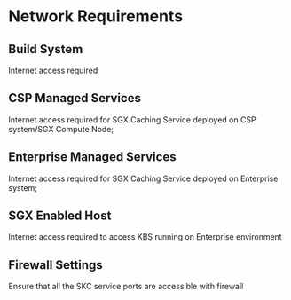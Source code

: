 # Network Requirements

## Build System

Internet access required

## CSP Managed Services

Internet access required for SGX Caching Service deployed on CSP system/SGX Compute Node;

## Enterprise Managed Services

Internet access required for SGX Caching Service deployed on Enterprise system;

## SGX Enabled Host

Internet access required to access KBS running on Enterprise environment

## Firewall Settings

Ensure that all the SKC service ports are accessible with firewall
